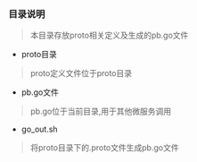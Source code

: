 ### 目录说明
> 本目录存放proto相关定义及生成的pb.go文件

* proto目录
> proto定义文件位于proto目录

* pb.go文件
> pb.go位于当前目录,用于其他微服务调用

* go_out.sh
> 将proto目录下的.proto文件生成pb.go文件